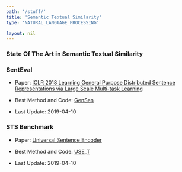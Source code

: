 ```yaml
---
path: '/stuff/'
title: 'Semantic Textual Similarity'
type: 'NATURAL_LANGUAGE_PROCESSING'

layout: nil
---
```


### State Of The Art in Semantic Textual Similarity  

### SentEval

* Paper: [ICLR 2018 Learning General Purpose Distributed Sentence Representations via Large Scale Multi-task Learning](https://arxiv.org/pdf/1804.00079v1.pdf)

* Best Method and Code: [GenSen](https://github.com/facebookresearch/InferSent)

* Last Update: 2019-04-10

### STS Benchmark

* Paper: [ Universal Sentence Encoder](https://arxiv.org/pdf/1803.11175v2.pdf)

* Best Method and Code: [USE_T](https://github.com/facebookresearch/InferSent)

* Last Update: 2019-04-10


